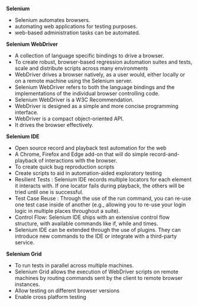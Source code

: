 **Selenium**
- Selenium automates browsers.
- automating web applications for testing purposes.
- web-based administration tasks can be automated.

**Selenium WebDriver**
- A collection of language specific bindings to drive a browser.
- To create robust, browser-based regression automation suites and tests, scale and distribute scripts across many environments
- WebDriver drives a browser natively, as a user would, either locally or on a remote machine using the Selenium server.
- Selenium WebDriver refers to both the language bindings and the implementations of the individual browser controlling code.
- Selenium WebDriver is a W3C Recommendation.
- WebDriver is designed as a simple and more concise programming interface.
- WebDriver is a compact object-oriented API.
- It drives the browser effectively.

**Selenium IDE**
- Open source record and playback test automation for the web
- A Chrome, Firefox and Edge add-on that will do simple record-and-playback of interactions with the browser.
- To create quick bug reproduction scripts
- Create scripts to aid in automation-aided exploratory testing
- Resilient Tests : Selenium IDE records multiple locators for each element it interacts with. If one locator fails during playback, the others will be tried until one is successful.
- Test Case Reuse : Through the use of the run command, you can re-use one test case inside of another (e.g., allowing you to re-use your login logic in multiple places throughout a suite).
- Control Flow: Selenium IDE ships with an extensive control flow structure, with available commands like if, while and times.
- Selenium IDE can be extended through the use of plugins. They can introduce new commands to the IDE or integrate with a third-party service. 

**Selenium Grid**
- To run tests in parallel across multiple machines.
- Selenium Grid allows the execution of WebDriver scripts on remote machines by routing commands sent by the client to remote browser instances.
- Allow testing on different browser versions
- Enable cross platform testing

